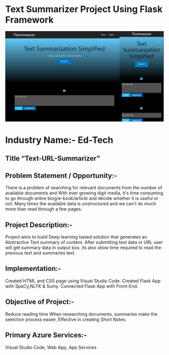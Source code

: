 
# Text Summarizer Project Using Flask Framework
![recipe app reactjs api project](https://github.com/prachie6157/text_summarizer/blob/master/r1.png)

# Industry Name:- Ed-Tech

## Title “Text-URL-Summarizer”

## Problem Statement / Opportunity:- 
There is a problem of searching for relevant documents from the number of available documents and With ever growing digit media, it's time consuming to go through entire blog/e-book/article and decide whether it is useful or not. Many times the available data is unstructured and we can't do much more than read through a few pages.

## Project Description:- 
Project aims to build Deep learning based solution that generates an Abstractive Text summary of content. After submitting text data or URL user will get summary data in output box. its also show time required to read the previous text and summaries text.

##  Implementation:- 
Created HTML and CSS page using Visual Studio Code. Created Flask App with SpaCy,NLTK & Sumy. Connected Flask App with Front-End. 
## Objective of Project:- 
Reduce reading time When researching documents, summaries make the selection process easier, Effective in creating Short Notes. 
## Primary Azure Services:-  
Visual Studio Code, Web App,  App Services
